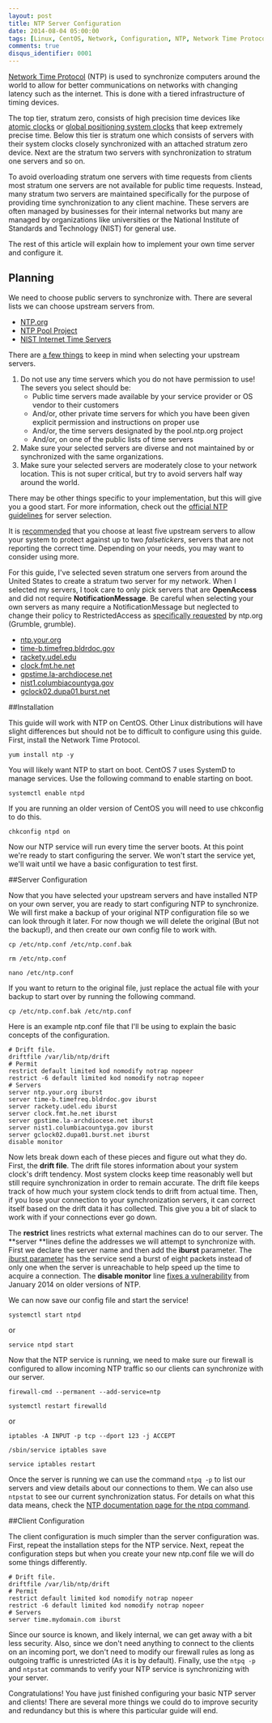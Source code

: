 ```yaml
---
layout: post
title: NTP Server Configuration
date: 2014-08-04 05:00:00
tags: [Linux, CentOS, Network, Configuration, NTP, Network Time Protocol]
comments: true
disqus_identifier: 0001
---
```


[Network Time Protocol](https://en.wikipedia.org/wiki/Network_Time_Protocol) (NTP) is used to synchronize computers around the world to allow for better communications on networks with changing latency such as the internet. This is done with a tiered infrastructure of timing devices.

The top tier, stratum zero, consists of high precision time devices like [atomic clocks](https://en.wikipedia.org/wiki/Atomic_clock) or [global positioning system clocks](https://en.wikipedia.org/wiki/GPS_clock#GPS_clocks) that keep extremely precise time. Below this tier is stratum one which consists of servers with their system clocks closely synchronized with an attached stratum zero device. Next are the stratum two servers with synchronization to stratum one servers and so on.

To avoid overloading stratum one servers with time requests from clients most stratum one servers are not available for public time requests. Instead, many stratum two servers are maintained specifically for the purpose of providing time synchronization to any client machine. These servers are often managed by businesses for their internal networks but many are managed by organizations like universities or the National Institute of Standards and Technology (NIST) for general use.

The rest of this article will explain how to implement your own time server and configure it.

<!--more-->

## Planning

We need to choose public servers to synchronize with. There are several lists we can choose upstream servers from.

* [NTP.org](http://support.ntp.org/bin/view/Servers/WebHome#Browsing_the_Lists)
* [NTP Pool Project](http://www.pool.ntp.org/)
* [NIST Internet Time Servers](http://tf.nist.gov/tf-cgi/servers.cgi)

There are [a few things](http://support.ntp.org/bin/view/Support/SelectingOffsiteNTPServers#Section_5.3.1.) to keep in mind when selecting your upstream servers.
1. Do not use any time servers which you do not have permission to use! The severs you select should be:
   * Public time servers made available by your service provider or OS vendor to their customers
   * And/or, other private time servers for which you have been given explicit permission and instructions on proper use
   * And/or, the time servers designated by the pool.ntp.org project
   * And/or, on one of the public lists of time servers
2. Make sure your selected servers are diverse and not maintained by or synchronized with the same organizations.
3. Make sure your selected servers are moderately close to your network location. This is not super critical, but try to avoid servers half way around the world.

There may be other things specific to your implementation, but this will give you a good start. For more information, check out the [official NTP guidelines](http://support.ntp.org/bin/view/Support/SelectingOffsiteNTPServers#Section_5.3.1.) for server selection.

It is [recommended](http://support.ntp.org/bin/view/Support/SelectingOffsiteNTPServers#Section_5.3.3.) that you choose at least five upstream servers to allow your system to protect against up to two *falsetickers*, servers that are not reporting the correct time. Depending on your needs, you may want to consider using more.

For this guide, I've selected seven stratum one servers from around the United States to create a stratum two server for my network. When I selected my servers, I took care to only pick servers that are **OpenAccess** and did not require **NotificationMessage**. Be careful when selecting your own servers as many require a NotificationMessage but neglected to change their policy to RestrictedAccess as [specifically requested](http://support.ntp.org/bin/view/Servers/NotificationMessage) by ntp.org (Grumble, grumble).

* [ntp.your.org](http://support.ntp.org/bin/view/Servers/PublicTimeServer000498)
* [time-b.timefreq.bldrdoc.gov](http://support.ntp.org/bin/view/Servers/PublicTimeServer000280)
* [rackety.udel.edu](http://support.ntp.org/bin/view/Servers/PublicTimeServer000290)
* [clock.fmt.he.net](http://support.ntp.org/bin/view/Servers/PublicTimeServer000011)
* [gpstime.la-archdiocese.net](http://support.ntp.org/bin/view/Servers/PublicTimeServer000787)
* [nist1.columbiacountyga.gov](http://support.ntp.org/bin/view/Servers/PublicTimeServer000378)
* [gclock02.dupa01.burst.net](http://support.ntp.org/bin/view/Servers/PublicTimeServer000974)

##Installation

This guide will work with NTP on CentOS. Other Linux distributions will have slight differences but should not be to difficult to configure using this guide.
First, install the Network Time Protocol.

`yum install ntp -y`

You will likely want NTP to start on boot. CentOS 7 uses SystemD to manage services. Use the following command to enable starting on boot.

`systemctl enable ntpd`

If you are running an older version of CentOS you will need to use chkconfig to do this.

`chkconfig ntpd on`

Now our NTP service will run every time the server boots. At this point we're ready to start configuring the server. We won't start the service yet, we'll wait until we have a basic configuration to test first.

##Server Configuration

Now that you have selected your upstream servers and have installed NTP on your own server, you are ready to start configuring NTP to synchronize. We will first make a backup of your original NTP configuration file so we can look through it later. For now though we will delete the original (But not the backup!), and then create our own config file to work with.

`cp /etc/ntp.conf /etc/ntp.conf.bak`

`rm /etc/ntp.conf`

`nano /etc/ntp.conf`

If you want to return to the original file, just replace the actual file with your backup to start over by running the following command.

`cp /etc/ntp.conf.bak /etc/ntp.conf`

Here is an example ntp.conf file that I'll be using to explain the basic concepts of the configuration.

    # Drift file.
    driftfile /var/lib/ntp/drift
    # Permit
    restrict default limited kod nomodify notrap nopeer
    restrict -6 default limited kod nomodify notrap nopeer
    # Servers
    server ntp.your.org iburst
    server time-b.timefreq.bldrdoc.gov iburst
    server rackety.udel.edu iburst
    server clock.fmt.he.net iburst
    server gpstime.la-archdiocese.net iburst
    server nist1.columbiacountyga.gov iburst
    server gclock02.dupa01.burst.net iburst
    disable monitor

Now lets break down each of these pieces and figure out what they do.
First, the **drift file**. The drift file stores information about your system clock's drift tendency. Most system clocks keep time reasonably well but still require synchronization in order to remain accurate. The drift file keeps track of how much your system clock tends to drift from actual time. Then, if you lose your connection to your synchronization servers, it can correct itself based on the drift data it has collected. This give you a bit of slack to work with if your connections ever go down.

The **restrict** lines restricts what external machines can do to our server. The **server **lines define the addresses we will attempt to synchronize with. First we declare the server name and then add the **iburst** parameter. The [iburst parameter](http://doc.ntp.org/4.1.1/confopt.htm) has the service send a burst of eight packets instead of only one when the server is unreachable to help speed up the time to acquire a connection.
The **disable monitor** line [fixes a vulnerability](http://support.ntp.org/bin/view/Main/SecurityNotice#DRDoS_Amplification_Attack_using) from January 2014 on older versions of NTP.

We can now save our config file and start the service!

`systemctl start ntpd`

or

`service ntpd start`

Now that the NTP service is running, we need to make sure our firewall is configured to allow incoming NTP traffic so our clients can synchronize with our server.

`firewall-cmd --permanent --add-service=ntp`

`systemctl restart firewalld`

or

`iptables -A INPUT -p tcp --dport 123 -j ACCEPT`

`/sbin/service iptables save`

`service iptables restart`

Once the server is running we can use the command `ntpq -p` to list our servers and view details about our connections to them. We can also use `ntpstat` to see our current synchronization status. For details on what this data means, check the [NTP documentation page for the ntpq command](http://doc.ntp.org/4.2.4/ntpq.html).

##Client Configuration

The client configuration is much simpler than the server configuration was. First, repeat the installation steps for the NTP service. Next, repeat the configuration steps but when you create your new ntp.conf file we will do some things differently.

    # Drift file.
    driftfile /var/lib/ntp/drift
    # Permit
    restrict default limited kod nomodify notrap nopeer
    restrict -6 default limited kod nomodify notrap nopeer
    # Servers
    server time.mydomain.com iburst

Since our source is known, and likely internal, we can get away with a bit less security. Also, since we don't need anything to connect to the clients on an incoming port, we don't need to modify our firewall rules as long as outgoing traffic is unrestricted (As it is by default).
Finally, use the `ntpq -p` and `ntpstat` commands to verify your NTP service is synchronizing with your server.

Congratulations! You have just finished configuring your basic NTP server and clients! There are several more things we could do to improve security and redundancy but this is where this particular guide will end.
